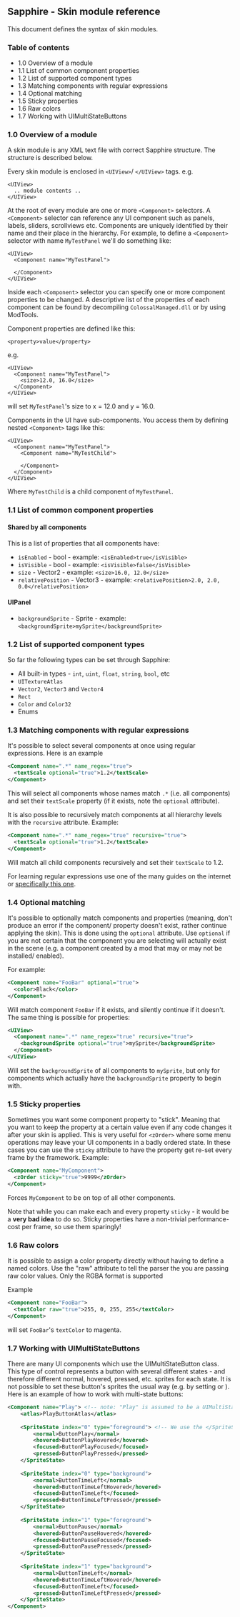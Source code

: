 ## Sapphire - Skin module reference

This document defines the syntax of skin modules.

### Table of contents
- 1.0 Overview of a module
- 1.1 List of common component properties
- 1.2 List of supported component types
- 1.3 Matching components with regular expressions
- 1.4 Optional matching
- 1.5 Sticky properties
- 1.6 Raw colors
- 1.7 Working with UIMultiStateButtons

### 1.0 Overview of a module

A skin module is any XML text file with correct Sapphire structure. The structure is described below.

Every skin module is enclosed in `<UIView>`/ `</UIView>` tags.
e.g.
```
<UIView>
  .. module contents ..
</UIView>
```

At the root of every module are one or more `<Component>` selectors. A `<Component>` selector can reference any UI component
such as panels, labels, sliders, scrollviews etc. Components are uniquely identified by their name and their place in the hierarchy.
For example, to define a `<Component>` selector with name `MyTestPanel` we'll do something like:
```
<UIView>
  <Component name="MyTestPanel">
    
  </Component>
</UIView>
```

Inside each `<Component>` selector you can specify one or more component properties to be changed. A descriptive list of the properties
of each component can be found by decompiling `ColossalManaged.dll` or by using ModTools. 

Component properties are defined like this:
```
<property>value</property>
```
e.g.
```
<UIView>
  <Component name="MyTestPanel">
    <size>12.0, 16.0</size>
  </Component>
</UIView>
```
will set `MyTestPanel`'s size to x = 12.0 and y = 16.0.

Components in the UI have sub-components. You access them by defining nested `<Component>` tags like this:
```
<UIView>
  <Component name="MyTestPanel">
    <Component name="MyTestChild">
    
    </Component>
  </Component>
</UIView>
```

Where `MyTestChild` is a child component of `MyTestPanel`.

### 1.1 List of common component properties

#### Shared by all components

This is a list of properties that all components have:
- `isEnabled` - bool - example: `<isEnabled>true</isVisible>`
- `isVisible` - bool - example: `<isVisible>false</isVisible>`
- `size` - Vector2 - example: `<size>16.0, 12.0</size>`
- `relativePosition` - Vector3 - example: `<relativePosition>2.0, 2.0, 0.0</relativePosition>`

#### UIPanel
- `backgroundSprite` - Sprite - example: `<backgroundSprite>mySprite</backgroundSprite>`


### 1.2 List of supported component types

So far the following types can be set through Sapphire:
- All built-in types - `int`, `uint`, `float`, `string`, `bool`, etc
- `UITextureAtlas`
- `Vector2`, `Vector3` and `Vector4`
- `Rect`
- `Color` and `Color32`
- Enums

### 1.3 Matching components with regular expressions

It's possible to select several components at once using regular expressions. Here is an example

```xml
<Component name=".*" name_regex="true">
  <textScale optional="true">1.2</textScale>
</Component>
```

This will select all components whose names match `.*` (i.e. all components) and set their `textScale` property (if it exists, note the `optional` attribute).
 
It is also possible to recursively match components at all hierarchy levels with the `recursive` attribute.
Example:
```xml
<Component name=".*" name_regex="true" recursive="true">
  <textScale optional="true">1.2</textScale>
</Component>
```

Will match all child components recursively and set their `textScale` to 1.2.

For learning regular expressions use one of the many guides on the internet or [specifically this one](http://regexone.com/).

### 1.4 Optional matching

It's possible to optionally match components and properties (meaning, don't produce an error if the component/ property doesn't exist, rather continue applying the skin). This is done using the `optional` attribute. Use `optional` if you are not certain that the component you are selecting will actually exist in the scene (e.g. a component created by a mod that may or may not be installed/ enabled).

For example:

```xml
<Component name="FooBar" optional="true">
  <color>Black</color>
</Component>
```

Will match component `FooBar` if it exists, and silently continue if it doesn't. The same thing is possible for properties:

```xml
<UIView>
  <Component name=".*" name_regex="true" recursive="true">
    <backgroundSprite optional="true">mySprite</backgroundSprite>
  </Component>
</UIView>
```
Will set the `backgroundSprite` of all components to `mySprite`, but only for components which actually have the `backgroundSprite` property to begin with.

### 1.5 Sticky properties

Sometimes you want some component property to "stick". Meaning that you want to keep the property at a certain value even if any code changes it after your skin is applied. This is very useful for `<zOrder>` where some menu operations may leave your UI components in a badly ordered state. In these cases you can use the `sticky` attribute to have the property get re-set every frame by the framework.
Example:

```xml
<Component name="MyComponent">
  <zOrder sticky="true">9999</zOrder>
</Component>
```

Forces `MyComponent` to be on top of all other components.

Note that while you can make each and every property `sticky` - it would be a **very bad idea** to do so. Sticky properties have a non-trivial performance- cost per frame, so use them sparingly!

### 1.6 Raw colors

It is possible to assign a color property directly without having to define a named colors.
Use the "raw" attribute to tell the parser the you are passing raw color values. Only the RGBA format is supported

Example
```xml
<Component name="FooBar">
  <textColor raw="true">255, 0, 255, 255</textColor>
</Component>
```
will set `FooBar`'s `textColor` to magenta.

### 1.7 Working with UIMultiStateButtons

There are many UI components which use the UIMultiStateButton class. This type of control represents a button with several different states - and therefore different normal, hovered, pressed, etc. sprites for each state. It is not possible to set these button's sprites the usual way (e.g. by setting <normalBgSprite> or <hoveredFgSprite>). Here is an example of how to work with multi-state buttons:

```xml
<Component name="Play"> <!-- note: "Play" is assumed to be a UIMultiStateButton -->
	<atlas>PlayButtonAtlas</atlas>
	
	<SpriteState index="0" type="foreground"> <!-- We use the </SpriteState> tag to define the sprites used for a specific state. Index is the zero- based index of the state. Type is one of "foreground" or "background" -->
		<normal>ButtonPlay</normal>
		<hovered>ButtonPlayHovered</hovered>
		<focused>ButtonPlayFocused</focused>
		<pressed>ButtonPlayPressed</pressed>
	</SpriteState>
	
	<SpriteState index="0" type="background">
		<normal>ButtonTimeLeft</normal>
		<hovered>ButtonTimeLeftHovered</hovered>
		<focused>ButtonTimeLeft</focused>
		<pressed>ButtonTimeLeftPressed</pressed>
	</SpriteState>
	
	<SpriteState index="1" type="foreground">
		<normal>ButtonPause</normal>
		<hovered>ButtonPauseHovered</hovered>
		<focused>ButtonPauseFocused</focused>
		<pressed>ButtonPausePressed</pressed>
	</SpriteState>
	
	<SpriteState index="1" type="background">
		<normal>ButtonTimeLeft</normal>
		<hovered>ButtonTimeLeftHovered</hovered>
		<focused>ButtonTimeLeft</focused>
		<pressed>ButtonTimeLeftPressed</pressed>
	</SpriteState>
</Component>
```

